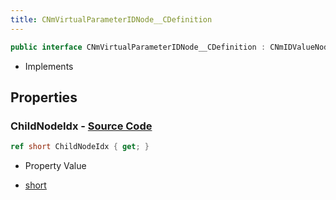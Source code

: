 ```yaml
---
title: CNmVirtualParameterIDNode__CDefinition
---
```


```csharp
public interface CNmVirtualParameterIDNode__CDefinition : CNmIDValueNode__CDefinition, CNmValueNode__CDefinition, CNmGraphNode__CDefinition, ISchemaClass<CNmGraphNode__CDefinition>, ISchemaClass<CNmValueNode__CDefinition>, ISchemaClass<CNmIDValueNode__CDefinition>, ISchemaClass<CNmVirtualParameterIDNode__CDefinition>, ISchemaField, ISchemaClass, INativeHandle
```

- Implements

## Properties

### **ChildNodeIdx** - [Source Code](https://github.com/swiftly-solution/swiftlys2/blob/main/managed/src/SwiftlyS2.Generated/Schemas/Interfaces/CNmVirtualParameterIDNode__CDefinition.cs#L16)

```csharp
ref short ChildNodeIdx { get; }
```

- Property Value

- [short](https://learn.microsoft.com/dotnet/api/system.int16)

